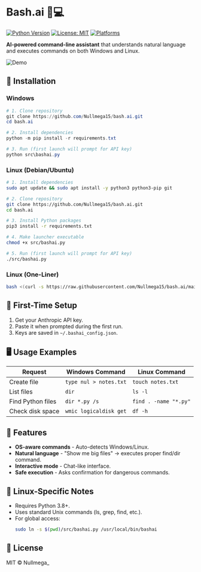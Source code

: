 # Bash.ai 🤖💻

[![Python Version](https://img.shields.io/badge/python-3.8+-blue.svg)](https://www.python.org/)
[![License: MIT](https://img.shields.io/badge/License-MIT-yellow.svg)](https://opensource.org/licenses/MIT)
[![Platforms](https://img.shields.io/badge/Windows%20%26%20Linux-Supported-green.svg)](https://github.com/Nullmega15/bash.ai)

**AI-powered command-line assistant** that understands natural language and executes commands on both Windows and Linux.

![Demo](docs/demo.gif)

## 🚀 Installation

### Windows
```powershell
# 1. Clone repository
git clone https://github.com/Nullmega15/bash.ai.git
cd bash.ai

# 2. Install dependencies
python -m pip install -r requirements.txt

# 3. Run (first launch will prompt for API key)
python src\bashai.py
```

### Linux (Debian/Ubuntu)
```bash
# 1. Install dependencies
sudo apt update && sudo apt install -y python3 python3-pip git

# 2. Clone repository
git clone https://github.com/Nullmega15/bash.ai.git
cd bash.ai

# 3. Install Python packages
pip3 install -r requirements.txt

# 4. Make launcher executable
chmod +x src/bashai.py

# 5. Run (first launch will prompt for API key)
./src/bashai.py
```

### Linux (One-Liner)
```bash
bash <(curl -s https://raw.githubusercontent.com/Nullmega15/bash.ai/main/scripts/linux-install.sh)
```

## 🔑 First-Time Setup

1. Get your Anthropic API key.
2. Paste it when prompted during the first run.
3. Keys are saved in `~/.bashai_config.json`.

## 🖥️ Usage Examples

| Request              | Windows Command       | Linux Command               |
|----------------------|-----------------------|-----------------------------|
| Create file          | `type nul > notes.txt`| `touch notes.txt`           |
| List files           | `dir`                 | `ls -l`                     |
| Find Python files    | `dir *.py /s`         | `find . -name "*.py"`       |
| Check disk space     | `wmic logicaldisk get`| `df -h`                     |

## 🌟 Features

- **OS-aware commands** - Auto-detects Windows/Linux.
- **Natural language** - "Show me big files" → executes proper find/dir command.
- **Interactive mode** - Chat-like interface.
- **Safe execution** - Asks confirmation for dangerous commands.

## 🐧 Linux-Specific Notes

- Requires Python 3.8+.
- Uses standard Unix commands (ls, grep, find, etc.).
- For global access:
  ```bash
  sudo ln -s $(pwd)/src/bashai.py /usr/local/bin/bashai
  ```

## 📜 License

MIT © Nullmega_
